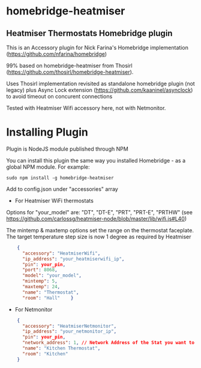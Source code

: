 # homebridge-heatmiser
## Heatmiser Thermostats Homebridge plugin

This is an Accessory plugin for Nick Farina's Homebridge implementation (https://github.com/nfarina/homebridge)

99% based on homebridge-heatmiser from Thosirl (https://github.com/thosirl/homebridge-heatmiser).

Uses Thosirl implementation revisited as standalone homebridge plugin (not legacy) plus Async Lock extension (https://github.com/kaaninel/asynclock) to avoid timeout on concurent connections

Tested with Heatmiser Wifi accessory here, not with Netmonitor.

# Installing Plugin

Plugin is NodeJS module published through NPM

You can install this plugin the same way you installed Homebridge - as a global NPM module. For example:

    sudo npm install -g homebridge-heatmiser


Add to config.json under "accessories" array
* For Heatmiser WiFi thermostats

Options for "your_model" are: "DT", "DT-E", "PRT", "PRT-E", "PRTHW" (see https://github.com/carlossg/heatmiser-node/blob/master/lib/wifi.js#L40)

The mintemp & maxtemp options set the range on the thermostat faceplate. The target temperature step size is now 1 degree as required by Heatmiser

```json
    {
      "accessory": "HeatmiserWifi",
      "ip_address": "your_heatmiserwifi_ip",
      "pin": your_pin,
      "port": 8068,
      "model": "your_model",
      "mintemp": 5,
      "maxtemp": 24,
      "name": "Thermostat",
      "room": "Hall"    }
```

* For Netmonitor
```json
    {
      "accessory": "HeatmiserNetmonitor",
      "ip_address": "your_netmonitor_ip",
      "pin": your_pin,
      "network_address": 1, // Network Address of the Stat you want to talk to
      "name": "Kitchen Thermostat",
      "room": "Kitchen"
    }
```

